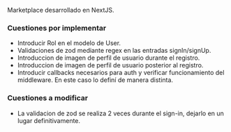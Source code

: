 Marketplace desarrollado en NextJS.

### Cuestiones por implementar
* Introducir Rol en el modelo de User.
* Validaciones de zod mediante regex en las entradas signIn/signUp.
* Introduccion de imagen de perfil de usuario durante el registro.
* Introduccion de imagen de perfil de usuario posterior al registro.
* Introducir callbacks necesarios para auth y verificar funcionamiento del middleware. En este caso lo definí de manera distinta.
### Cuestiones a modificar
* La validacion de zod se realiza 2 veces durante el sign-in, dejarlo en un lugar definitivamente.
